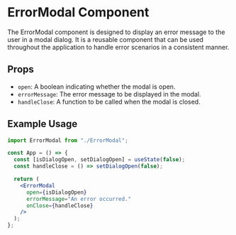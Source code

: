 # ErrorModal Component

The ErrorModal component is designed to display an error message to the user in a modal dialog. It is a reusable component that can be used throughout the application to handle error scenarios in a consistent manner.

## Props

- `open`: A boolean indicating whether the modal is open.
- `errorMessage`: The error message to be displayed in the modal.
- `handleClose`: A function to be called when the modal is closed.

## Example Usage

```jsx
import ErrorModal from "./ErrorModal";

const App = () => {
  const [isDialogOpen, setDialogOpen] = useState(false);
  const handleClose = () => setDialogOpen(false);

  return (
    <ErrorModal
      open={isDialogOpen}
      errorMessage="An error occurred."
      onClose={handleClose}
    />
  );
};
```

